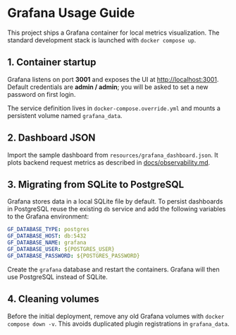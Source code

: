 # Grafana Usage Guide

This project ships a Grafana container for local metrics visualization. The standard development stack is launched with `docker compose up`.

## 1. Container startup

Grafana listens on port **3001** and exposes the UI at <http://localhost:3001>. Default credentials are **admin / admin**; you will be asked to set a new password on first login.

The service definition lives in `docker-compose.override.yml` and mounts a persistent volume named `grafana_data`.

## 2. Dashboard JSON

Import the sample dashboard from `resources/grafana_dashboard.json`. It plots backend request metrics as described in [docs/observability.md](observability.md).

## 3. Migrating from SQLite to PostgreSQL

Grafana stores data in a local SQLite file by default. To persist dashboards in PostgreSQL reuse the existing `db` service and add the following variables to the Grafana environment:

```yaml
GF_DATABASE_TYPE: postgres
GF_DATABASE_HOST: db:5432
GF_DATABASE_NAME: grafana
GF_DATABASE_USER: ${POSTGRES_USER}
GF_DATABASE_PASSWORD: ${POSTGRES_PASSWORD}
```

Create the `grafana` database and restart the containers. Grafana will then use PostgreSQL instead of SQLite.

## 4. Cleaning volumes

Before the initial deployment, remove any old Grafana volumes with `docker compose down -v`. This avoids duplicated plugin registrations in `grafana_data`.
